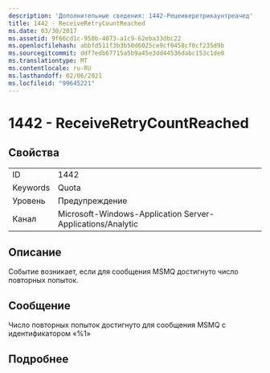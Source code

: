 ```yaml
---
description: 'Дополнительные сведения: 1442-Рецеиверетрикаунтреачед'
title: 1442 - ReceiveRetryCountReached
ms.date: 03/30/2017
ms.assetid: 9f66cd1c-950b-4073-a1c9-62eba33dbc22
ms.openlocfilehash: abbfd511f3b3b50d6025ce9cf0458cf0cf235d9b
ms.sourcegitcommit: ddf7edb67715a5b9a45e3dd44536dabc153c1de0
ms.translationtype: MT
ms.contentlocale: ru-RU
ms.lasthandoff: 02/06/2021
ms.locfileid: "99645221"
---
```

# <a name="1442---receiveretrycountreached"></a>1442 - ReceiveRetryCountReached

## <a name="properties"></a>Свойства  
  
|||  
|-|-|  
|ID|1442|  
|Keywords|Quota|  
|Уровень|Предупреждение|  
|Канал|Microsoft-Windows-Application Server-Applications/Analytic|  
  
## <a name="description"></a>Описание  

 Событие возникает, если для сообщения MSMQ достигнуто число повторных попыток.  
  
## <a name="message"></a>Сообщение  

 Число повторных попыток достигнуто для сообщения MSMQ с идентификатором «%1»  
  
## <a name="details"></a>Подробнее
